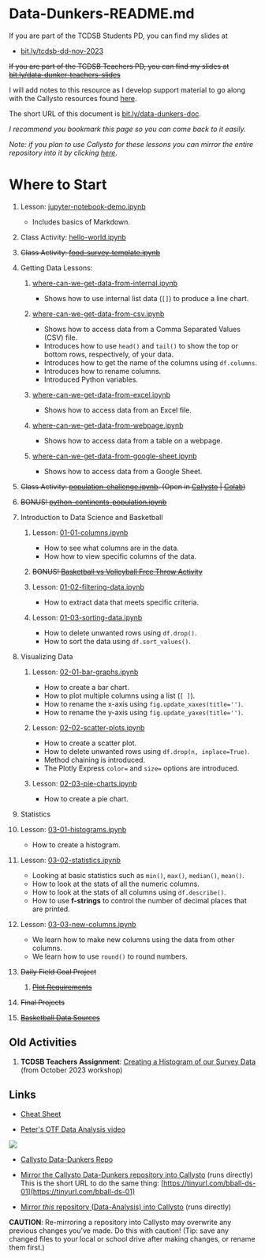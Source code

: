 # Data-Dunkers-README.md

If you are part of the TCDSB Students PD, you can find my slides at 
<br>

- [bit.ly/tcdsb-dd-nov-2023](https://bit.ly/tcdsb-dd-nov-2023)

~~If you are part of the TCDSB Teachers PD, you can find my slides at 
[bit.ly/data-dunker-teachers-slides](https://bit.ly/data-dunker-teachers-slides)~~


I will add notes to this resource as I develop support material to go along with the Callysto resources found [here](https://github.com/callysto/basketball-and-data-science).

The short URL of this document is [bit.ly/data-dunkers-doc](https://bit.ly/data-dunkers-doc). 

*I recommend you bookmark this page so you can come back to it easily.*

*Note: if you plan to use Callysto for these lessons you can mirror the entire repository into it by clicking [here](https://hub.callysto.ca/jupyter/hub/user-redirect/git-pull?repo=https://github.com/pbeens/Data-Analysis&branch=main&subPath=Data-Dunkers-README.md&depth=1).*

# Where to Start

1. Lesson: [jupyter-notebook-demo.ipynb](Demos/jupyter-notebook-demo.ipynb)
      - Includes basics of Markdown.

1. Class Activity: [hello-world.ipynb](Misc/hello-world.ipynb)

1. ~~Class Activity: [food-survey-template.ipynb](Misc/food-survey-template.ipynb)~~

1. Getting Data Lessons: 
   1. [where-can-we-get-data-from-internal.ipynb](Demos/where-can-we-get-data-from-internal.ipynb)
      - Shows how to use internal list data (`[]`) to produce a line chart.

   2. [where-can-we-get-data-from-csv.ipynb](Demos/where-can-we-get-data-from-csv.ipynb)
      -  Shows how to access data from a Comma Separated Values (CSV) file. 
      -  Introduces how to use `head()` and `tail()` to show the top or bottom rows, respectively, of your data.
      -  Introduces how to get the name of the columns using `df.columns`.
      -  Introduces how to rename columns. 
      -  Introduced Python variables.

   3. [where-can-we-get-data-from-excel.ipynb](Demos/where-can-we-get-data-from-excel.ipynb)
      - Shows how to access data from an Excel file. 

   4. [where-can-we-get-data-from-webpage.ipynb](Demos/where-can-we-get-data-from-webpage.ipynb)
      - Shows how to access data from a table on a webpage.

   5. [where-can-we-get-data-from-google-sheet.ipynb](Demos/where-can-we-get-data-from-google-sheet.ipynb)
      - Shows how to access data from a Google Sheet.

1. ~~Class Activity: [population-challenge.ipynb](Plotly/Challenges/population-challenge.ipynb). (Open in [Callysto](https://hub.callysto.ca/jupyter/hub/user-redirect/git-pull?repo=https://github.com/pbeens/Data-Analysis&branch=main&subPath=Plotly/Challenges/population-challenge.ipynb&depth=1) | [Colab](https://githubtocolab.com/pbeens/Data-Analysis/blob/main/Plotly/Challenges/population-challenge.ipynb))~~

1. ~~BONUS! [python-continents-population.ipynb](Demos/python-continents-population.ipynb)~~

1. Introduction to Data Science and Basketball

   1. Lesson: [01-01-columns.ipynb](BADS/01-Intro/01-01-columns.ipynb)
      - How to see what columns are in the data.
      - How how to view specific columns of the data.

   2. ~~BONUS! [Basketball vs Volleyball Free Throw Activity](Demos/bb-vs-vb-activity/bb-vs-vb.md)~~

   3. Lesson: [01-02-filtering-data.ipynb](BADS/01-Intro/01-02-filtering-data.ipynb)
      - How to extract data that meets specific criteria.

   4. Lesson: [01-03-sorting-data.ipynb](BADS/01-Intro/01-03-sorting-data.ipynb)
      - How to delete unwanted rows using `df.drop()`.
      - How to sort the data using `df.sort_values()`.

1. Visualizing Data

   1. Lesson: [02-01-bar-graphs.ipynb](BADS/02-visualize/02-01-bar-graphs.ipynb)
      - How to create a bar chart.
      - How to plot multiple columns using a list (`[ ]`).
      - How to rename the x-axis using `fig.update_xaxes(title='')`.
      - How to rename the y-axis using `fig.update_yaxes(title='')`. 

   2. Lesson: [02-02-scatter-plots.ipynb](BADS/02-visualize/02-02-scatter-plots.ipynb)
      - How to create a scatter plot.
      - How to delete unwanted rows using `df.drop(n, inplace=True)`.
      - Method chaining is introduced.
      - The Plotly Express `color=` and `size=` options are introduced.

   3. Lesson: [02-03-pie-charts.ipynb](BADS/02-visualize/02-03-pie-charts.ipynb)
      - How to create a pie chart.

1.  Statistics

   1. Lesson: [03-01-histograms.ipynb](BADS/03-statistics/03-01-histograms.ipynb)
       - How to create a histogram.

   2. Lesson: [03-02-statistics.ipynb](BADS/03-statistics/03-02-statistics.ipynb)
       - Looking at basic statistics such as `min()`, `max()`, `median()`, `mean()`.
       - How to look at the stats of all the numeric columns.
       - How to look at the stats of all columns using `df.describe()`.
       - How to use **f-strings** to control the number of decimal places that are printed.

   3. Lesson: [03-03-new-columns.ipynb](BADS/03-statistics/03-03-new-columns.ipynb)
       - We learn how to make new columns using the data from other columns.
       - We learn how to use `round()` to round numbers.

1. ~~Daily Field Goal Project~~

   1. ~~[Plot Requirements](BADS/personal-fg-stats-reqts.md)~~


1.  ~~Final Projects~~

   1. ~~[Basketball Data Sources](Data/basketball-data-sources.md)~~

## Old Activities

1. **TCDSB Teachers Assignment**: [Creating a Histogram of our Survey Data](Misc/tcdsb-pd.ipynb) (from October 2023 workshop)

## Links

- [Cheat Sheet](cheatsheet.md)

- [Peter's OTF Data Analysis video](https://youtu.be/r8D1DU5hmUM)

[![](https://markdown-videos.vercel.app/youtube/r8D1DU5hmUM)](https://youtu.be/r8D1DU5hmUM)

- [Callysto Data-Dunkers Repo](https://github.com/callysto/basketball-and-data-science)

- [Mirror the Callysto Data-Dunkers repository into Callysto](https://hub.callysto.ca/jupyter/hub/user-redirect/git-pull?repo=https%3A%2F%2Fgithub.com%2Fcallysto%2Fbasketball-and-data-science&branch=main&subPath=content/01-introduction.ipynb&depth=1) (runs directly)
<br>This is the short URL to do the same thing: [https://tinyurl.com/bball-ds-01](https://tinyurl.com/bball-ds-01)

- [Mirror *this* repository (Data-Analysis) into Callysto](https://hub.callysto.ca/jupyter/hub/user-redirect/git-pull?repo=https://github.com/pbeens/Data-Analysis) (runs directly) 
  
**CAUTION**: Re-mirroring a repository into Callysto may overwrite any previous changes you've made. Do this with caution! (Tip: save any changed files to your local or school drive after making changes, or rename them first.)
